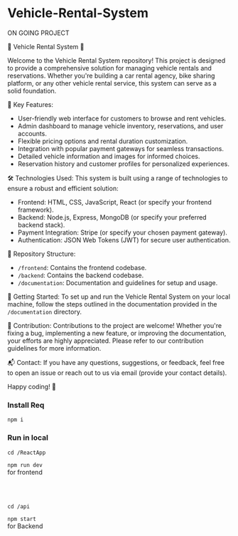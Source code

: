 # Vehicle-Rental-System
ON GOING PROJECT

🚗 Vehicle Rental System 🚕

Welcome to the Vehicle Rental System repository! This project is designed to provide a comprehensive solution for managing vehicle rentals and reservations. Whether you're building a car rental agency, bike sharing platform, or any other vehicle rental service, this system can serve as a solid foundation.

🌟 Key Features:
- User-friendly web interface for customers to browse and rent vehicles.
- Admin dashboard to manage vehicle inventory, reservations, and user accounts.
- Flexible pricing options and rental duration customization.
- Integration with popular payment gateways for seamless transactions.
- Detailed vehicle information and images for informed choices.
- Reservation history and customer profiles for personalized experiences.

🛠️ Technologies Used:
This system is built using a range of technologies to ensure a robust and efficient solution:
- Frontend: HTML, CSS, JavaScript, React (or specify your frontend framework).
- Backend: Node.js, Express, MongoDB (or specify your preferred backend stack).
- Payment Integration: Stripe (or specify your chosen payment gateway).
- Authentication: JSON Web Tokens (JWT) for secure user authentication.

📂 Repository Structure:
- `/frontend`: Contains the frontend codebase.
- `/backend`: Contains the backend codebase.
- `/documentation`: Documentation and guidelines for setup and usage.

🚀 Getting Started:
To set up and run the Vehicle Rental System on your local machine, follow the steps outlined in the documentation provided in the `/documentation` directory.

🤝 Contribution:
Contributions to the project are welcome! Whether you're fixing a bug, implementing a new feature, or improving the documentation, your efforts are highly appreciated. Please refer to our contribution guidelines for more information.


📬 Contact:
If you have any questions, suggestions, or feedback, feel free to open an issue or reach out to us via email (provide your contact details).

Happy coding! 🚀

<h3>Install Req</h3>
  
  `npm i`

<h3>Run in local</h3>

  `cd /ReactApp`
  
  `npm run dev`
  <br/>
  for frontend

  <br/>
  <br/>

  `cd /api`
  
  `npm start`
  <br/>
  for Backend
  <br/>
